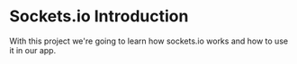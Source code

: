 # Sockets.io Introduction

With this project we're going to learn how sockets.io works and how to use it in our app.
